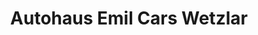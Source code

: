 ---
title: "Autohaus Emil Cars Wetzlar"
url: /wetzlar/autohaus-emil-cars-wetzlar/
shop: Autohaus
---